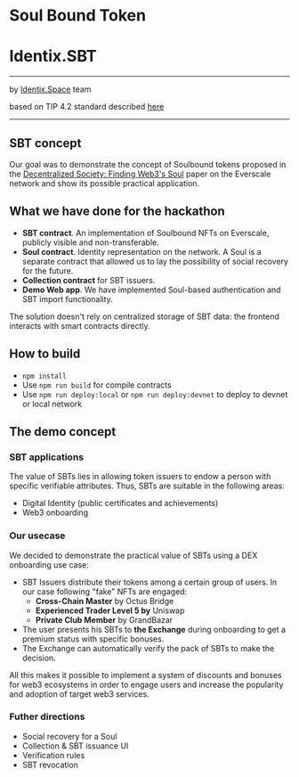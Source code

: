 # Soul Bound Token

# Identix.SBT

---

by [Identix.Space](https://identix.space) team

based on TIP 4.2 standard described [here](https://docs.everscale.network/standard/TIP-4)

---

## SBT concept

Our goal was to demonstrate the concept of Soulbound tokens proposed in
the [Decentralized Society: Finding Web3's Soul](https://papers.ssrn.com/sol3/papers.cfm?abstract_id=4105763) paper on
the Everscale network and show its possible practical application.

## What we have done for the hackathon

- **SBT contract**. An implementation of Soulbound NFTs on Everscale, publicly visible and non-transferable.
- **Soul contract**. Identity representation on the network. A Soul is a separate contract that allowed us to lay the
  possibility of social recovery for the future.
- **Collection contract** for SBT issuers.
- **Demo Web app**. We have implemented Soul-based authentication and SBT import functionality.

The solution doesn't rely on centralized storage of SBT data: the frontend interacts with smart contracts directly.

## How to build

- `npm install`
- Use `npm run build` for compile contracts
- Use `npm run deploy:local` or `npm run deploy:devnet` to deploy to devnet or local network

## The demo concept

### SBT applications

The value of SBTs lies in allowing token issuers to endow a person with specific verifiable attributes. Thus, SBTs are
suitable in the following areas:

- Digital Identity (public certificates and achievements)
- Web3 onboarding

### Our usecase

We decided to demonstrate the practical value of SBTs using a DEX onboarding use case:

- SBT Issuers distribute their tokens among a certain group of users. In our case following "fake" NFTs are engaged:
    - **Cross-Chain Master** by Octus Bridge
    - **Experienced Trader Level 5 by** Uniswap
    - **Private Club Member** by GrandBazar
- The user presents his SBTs to **the Exchange** during onboarding to get a premium status with specific bonuses.
- The Exchange can automatically verify the pack of SBTs to make the decision.

All this makes it possible to implement a system of discounts and bonuses for web3 ecosystems in order to engage users
and increase the popularity and adoption of target web3 services.

### Futher directions

- Social recovery for a Soul
- Collection & SBT issuance UI
- Verification rules
- SBT revocation
